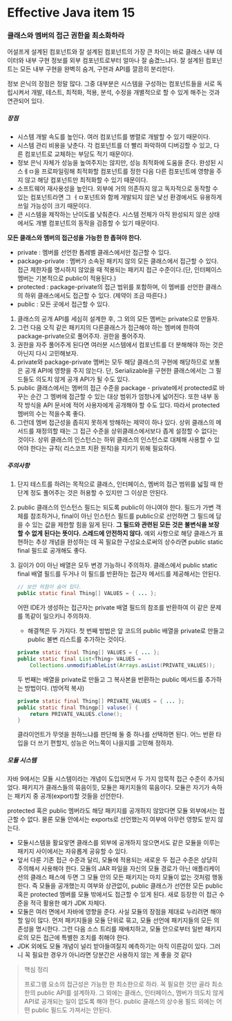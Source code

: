 # Effective Java item 15



### 클래스와 멤버의 접근 권한을 최소화하라



어설프게 설계된 컴포넌트와 잘 설계된 컴포넌트의 가장 큰 차이는 바로 클래스 내부 데이터와 내부 구현 정보를 외부 컴포넌트로부터 얼마나 잘 숨겼느냐다. 잘 설계된 컴포넌트는 모든 내부 구현을 완벽히 숨겨, 구현과 API를 깔끔히 분리한다.



정보 은닉의 장점은 정말 많다. 그중 대부분은 시스템을 구성하는 컴포넌트들을 서로 독립시켜서 개발, 테스트, 최적화, 적용, 분석, 수정을 개별적으로 할 수 있게 해주는 것과 연관되어 있다.



##### 장점

- 시스템 개발 속도를 높인다. 여러 컴포넌트를 병렬로 개발할 수 있기 때문이다.
- 시스템 관리 비용을 낮춘다. 각 컴포넌트를 더 빨리 파악하여 디버깅할 수 있고, 다른 컴포넌트로 교체하는 부담도 적기 때문이다.
- 정보 은닉 자체가 성능을 높여주지는 않지만, 성능 최적화에 도움을 준다. 완성된 시스ㅔㅁ을 프로파일링해 최적화할 컴포넌트를 정한 다음 다른 컴포넌트에 영향을 주지 않고 해당 컴포넌트만 최적화할 수 있기 때문이다.
- 소프트웨어 재사용성을 높인다. 외부에 거의 의존하지 않고 독자적으로 동작할 수 있는 컴포넌트라면 그 ㅓㅁ포넌트와 함께 개발되지 않은 낯선 환경에서도 유용하게 쓰일 가능성이 크기 때문이다.
- 큰 시스템을 제작하는 난이도를 낮춰준다. 시스템 전체가 아직 완성되지 않은 상태에서도 개별 컴포넌트의 동작을 검증할 수 있기 때문이다.



**모든 클래스와 멤버의 접근성을 가능한 한 좁혀야 한다.**

- private : 멤버를 선언한 톱레벨 클래스에서만 접근할 수 있다.
- package-private : 멤버가 소속된 패키지 않의 모든 클래스에서 접근할 수 있다. 접근 제한자를 명시하지 않았을 때 적용되는 패키지 접근 수준이다.(단, 인터페이스 멤버는 기본적으로 public이 적용된다.)
- protected : package-private의 접근 범위를 포함하며, 이 멤버를 선언한 클래스의 하위 클래스에서도 접근할 수 있다. (제약이 조금 따른다.)
- public : 모든 곳에서 접근할 수 있다.



1. 클래스의 공개 API를 세심히 설계한 후, 그 외의 모든 멤버는 private으로 만들자.
2. 그런 다음 오직 같은 패키지의 다른클래스가 접근해야 하는 멤버에 한하여 package-private으로 풀어주자. 권한을 풀어주자.
3. 권한을 자주 풀어주게 된다면 여러분 시스템에서 컴포넌트를 더 분해해야 하는 것은 아닌지 다시 고민해보자.
4. private와 package-private 멤버는 모두 해당 클래스의 구현에 해당하므로 보통은 공개 API에 영향을 주지 않는다. 단, Serializable을 구현한 클래스에서는 그 필드들도 의도치 않게 공개 API가 될 수도 있다.
5. public 클래스에서는 멤버의 접근 수준을 package - private에서 protected로 바꾸는 순간 그 멤버에 접근할 수 있는 대상 범위가 엄청나게 넓어진다. 또한 내부 동작 방식을 API 문서에 적어 사용자에게 공개해야 할 수도 있다. 따라서 protected 멤버의 수는 적을수록 좋다.
6. 그런데 멤버 접근성을 좁히지 못하게 방해하는 제약이 하나 있다. 상위 클래스의 메서드를 재정의할 때는 그 접근 수준을 상위클래스에서보다 좁게 설정할 수 없다는 것이다. 상위 클래스의 인스턴스는 하위 클래스의 인스턴스로 대체해 사용할 수 있어야 한다는 규칙( 리스코프 치환 원칙)을 지키기 위해 필요하다.



##### 주의사항

1. 단지 테스트를 하려는 목적으로 클래스, 인터페이스, 멤버의 접근 범위를 넓힐 때 한 단계 정도 풀어주는 것은 허용할 수 있지만 그 이상은 안된다.

2. public 클래스의 인스턴스 필드는 되도록 public이 아니여야 한다. 필드가 가변 객체를 참조하거나, final이 아닌 인스턴스 필드를 public으로 선언하면 그 필드에 담을 수 있는 값을 제한할 힘을 잃게 된다. **그 필드와 관련된 모든 것은 불변식을 보장할 수 없게 된다는 뜻이다. 스레드에 안전하지 않다.** 예외 사항으로 해당 클래스가 표현하는 추상 개념을 완성하는 데 꼭 필요한 구성요소로써의 상수라면 public static final 필드로 공개해도 좋다.

3. 길이가 0이 아닌 배열은 모두 변경 가능하니 주의하자. 클래스에서 public static final 배열 필드를 두거나 이 필드를 반환하는 접근자 메서드를 제공해서는 안된다.

   ```java
   // 보안 허점이 숨어 있다.
   public static final Thing[] VALUES = { ... };
   ```

   어떤 IDE가 생성하는 접근자는 private 배열 필드의 참조를 반환하여 이 같은 문제를 똑같이 일으키니 주의하자.

   - 해결책은 두 가지다. 첫 번째 방법은 앞 코드의 public 배열을 private로 만들고 public 불변 리스트를 추가하는 것이다.

   ```java
   private static final Thing[] VALUES = { ... };
   public static final List<Thing> VALUES =
       Collections.unmodifiableList(Arrays.asList(PRIVATE_VALUES));
   ```

   두 번째는 배열을 private로 만들고 그 복사본을 반환하는 public 메서드를 추가하는 방법이다. (방어적 복사)

   ```java
   private static final Thing[] PRIVATE_VALUES = { ... };
   public static final Thingp[] valuse() {
       return PRIVATE_VALUES.clone();
   }
   ```

   클라이언트가 무엇을 원하느냐를 판단해 둘 중 하나를 선택하면 된다. 어느 반환 타입을 더 쓰기 편할지, 성능은 어느쪽이 나을지를 고민해 정하자.



##### 모듈 시스템

자바 9에서는 모듈 시스템이라는 개념이 도입되면서 두 가지 암묵적 접근 수준이 추가되었다. 패키지가 클래스들의 묶음이듯, 모듈은 패키지들의 묶음이다. 모듈은 자기가 속하는 패키지 중 공개(export)할 것들을 선언한다.

protected 혹은 public 멤버라도 해당 패키지를 공개하지 않았다면 모듈 외부에서는 접근할 수 없다. 물론 모듈 안에서는 exports로 선언했는지 여부에 아무런 영향도 받지 않는다.

- 모듈시스템을 활요앟면 클래스를 외부에 공개하지 않으면서도 같은 모듈을 이루는 패키지 사이에서는 자유롭게 공유할 수 있다.
- 앞서 다룬 기존 접근 수준과 달리, 모듈에 적용되는 새로운 두 접근 수준은 상당히 주의해서 사용해야 한다. 모듈의 JAR 파일을 자신의 모듈 경로가 아닌 애플리케이션의 클래스 패스에 두면 그 모듈 안의 모든 패키지는 마치 모듈이 없는 것처럼 행동한다. 즉 모듈을 공개했는지 여부와 상관없이, public 클래스가 선언한 모든 public 혹은 protected 멤버를 모듈 밖에서도 접근할 수 있게 된다. 새로 등장한 이 접근 수준을 적극 활용한 예가 JDK 자체다.
- 모듈은 여러 면에서 자바에 영향을 준다. 사실 모듈의 장점을 제대로 누리려면 해야 할 일이 많다. 먼저 패키지들을 모듈 단위로 묶고, 모듈 선언에 패키지들의 모든 의존성을 명시한다. 그런 다음 소스 트리를 재배치하고, 모듈 안으로부터 일반 패키지로의 모든 접근에 특별한 조치를 취해야 한다.
- JDK 외에도 모듈 개념이 널리 받아들여질지 예측하기는 아직 이른감이 있다. 그러니 꼭 필요한 경우가 아니라면 당분간은 사용하지 않는 게 좋을 것 같다



> 핵심 정리
>
> 프로그램 요소의 접근성은 가능한 한 최소한으로 하라. 꼭 필요한 것만 골라 최소한의 public API를 설계하자. 그 외에는 클래스, 인터페이스, 멤버가 의도치 않게 API로 공개되는 일이 없도록 해야 한다. public 클래스의 상수용 필드 외에는 어떤 public 필드도 가져서는 안된다. 





